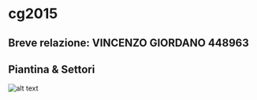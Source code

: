 # cg2015

## Breve relazione: VINCENZO GIORDANO 448963


## Piantina & Settori
![alt text](http://home/kony/Scrivania/ScreenGrafica/corridoio2.jpg "Armadio")
